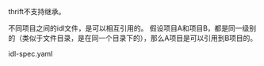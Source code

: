 thrift不支持继承。

不同项目之间的idl文件，是可以相互引用的。
假设项目A和项目B，都是同一级别的（类似于文件目录，是在同一个目录下的），那么A项目是可以引用到B项目的。

idl-spec.yaml